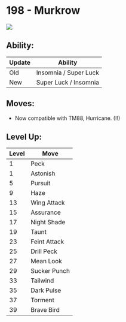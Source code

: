 # 198 - Murkrow
![][198]

## Ability:

Update | Ability
---    | ---
Old    | Insomnia / Super Luck
New    | Super Luck / Insomnia

## Moves:

 - Now compatible with TM88, Hurricane. (!!)

## Level Up:

Level | Move
---   | ---
  1   | Peck
  1   | Astonish
  5   | Pursuit
  9   | Haze
 13   | Wing Attack
 15   | Assurance
 17   | Night Shade
 19   | Taunt
 23   | Feint Attack
 25   | Drill Peck
 27   | Mean Look
 29   | Sucker Punch
 33   | Tailwind
 35   | Dark Pulse
 37   | Torment
 39   | Brave Bird



[198]: /img/pokemon/198.png

